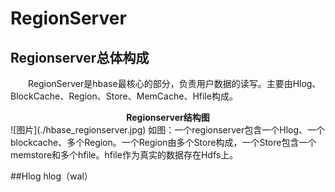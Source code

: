 # RegionServer
## Regionserver总体构成
&emsp;&emsp;RegionServer是hbase最核心的部分，负责用户数据的读写。主要由Hlog、BlockCache、Region、Store、MemCache、Hfile构成。  
<center><B>Regionserver结构图</B></center> 
![图片](./hbase_regionserver.jpg)
如图：一个regionserver包含一个Hlog、一个blockcache、多个Region。一个Region由多个Store构成，一个Store包含一个memstore和多个hfile。hfile作为真实的数据存在Hdfs上。

##Hlog
hlog（wal）
